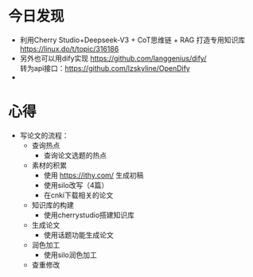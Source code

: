 # 今日发现
* 利用Cherry Studio+Deepseek-V3 + CoT思维链 + RAG 打造专用知识库  https://linux.do/t/topic/316186
* 另外也可以用dify实现 https://github.com/langgenius/dify/  
转为api接口：https://github.com/lzskyline/OpenDify
* 

# 心得
* 写论文的流程：
  * 查询热点
    * 查询论文选题的热点
  * 素材的积累
    * 使用 https://ithy.com/ 生成初稿
    * 使用silo改写（4篇）
    * 在cnki下载相关的论文
  * 知识库的构建
    * 使用cherrystudio搭建知识库
  * 生成论文
    * 使用话题功能生成论文
  * 润色加工
    * 使用silo润色加工
  * 查重修改